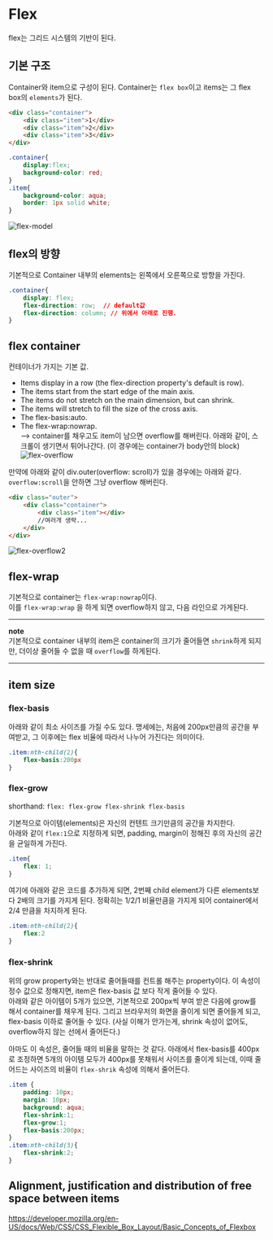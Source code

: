 # Flex

flex는 그리드 시스템의 기반이 된다. 

## 기본 구조

Container와 item으로 구성이 된다. Container는 `flex box`이고 items는 그 flex box의 `elements`가 된다. 

```html
<div class="container">
    <div class="item">1</div>
    <div class="item">2</div>
    <div class="item">3</div>
</div>
```

```css
.container{
    display:flex;
    background-color: red;
}
.item{
    background-color: aqua;
    border: 1px solid white;
}
```

![flex-model](../img/flex-model.png)

## flex의 방향

기본적으로 Container 내부의 elements는 왼쪽에서 오른쪽으로 방향을 가진다.

```css
.container{
    display: flex;
    flex-direction: row;  // default값
    flex-direction: column; // 위에서 아래로 진행.
}
```

## flex container

컨테이너가 가지는 기본 값.

* Items display in a row (the flex-direction property's default is row).
* The items start from the start edge of the main axis.
* The items do not stretch on the main dimension, but can shrink.
* The items will stretch to fill the size of the cross axis.
* The flex-basis:auto.
* The flex-wrap:nowrap.  
--> container를 채우고도 item이 남으면 overflow를 해버린다. 아래와 같이, 스크롤이 생기면서 튀어나간다. (이 경우에는 container가 body안의 block)
![flex-overflow](../img/flex-overflow.png)

만약에 아래와 같이 div.outer(overflow: scroll)가 있을 경우에는 아래와 같다. `overflow:scroll`을 안하면 그냥 overflow 해버린다.

```html
<div class="outer">
    <div class="container">
        <div class="item"></div>
        //여러개 생략...
    </div>
</div>
```

![flex-overflow2](../img/flex-overflow2.png)

## flex-wrap

기본적으로 container는 `flex-wrap:nowrap`이다.  
이를 `flex-wrap:wrap` 을 하게 되면 overflow하지 않고, 다음 라인으로 가게된다. 

___
**note**  
기본적으로 container 내부의 item은 container의 크기가 줄어들면 `shrink`하게 되지만, 더이상 줄어들 수 없을 때 `overflow`를 하게된다. 
___


## item size

### flex-basis 

아래와 같이 최소 사이즈를 가질 수도 있다. 명세에는, 처음에 200px만큼의 공간을 부여받고, 그 이후에는 flex 비율에 따라서 나누어 가진다는 의미이다. 

```css
.item:nth-child(2){
    flex-basis:200px
}
```

### flex-grow  

shorthand: `flex: flex-grow flex-shrink flex-basis`  

기본적으로 아이템(elements)은 자신의 컨텐트 크기만큼의 공간을 차지한다.  
아래와 같이 `flex:1`으로 지정하게 되면, padding, margin이 정해진 후의 자신의 공간을 균일하게 가진다.

```css
.item{
    flex: 1;
}
```

여기에 아래와 같은 코드를 추가하게 되면, 2번째 child element가 다른 elements보다 2배의 크기를 가지게 된다. 정확히는 1/2/1 비율만큼을 가지게 되어 container에서 2/4 만큼을 차지하게 된다.

```css
.item:nth-child(2){
    flex:2
}
```

### flex-shrink

위의 grow property와는 반대로 줄어들때를 컨트롤 해주는 property이다. 이 속성이 정수 값으로 정해지면, item은 flex-basis 값 보다 작게 줄어들 수 있다.  
아래와 같은 아이템이 5개가 있으면, 기본적으로 200px씩 부여 받은 다음에 grow를 해서 container를 채우게 된다. 그리고 브라우저의 화면을 줄이게 되면 줄어들게 되고, flex-basis 이하로 줄어들 수 있다. (사실 이해가 안가는게, shrink 속성이 없어도, overflow하지 않는 선에서 줄어든다.)  

아마도 이 속성은, 줄어들 때의 비율을 말하는 것 같다. 아래에서 flex-basis를 400px로 조정하면 5개의 아이템 모두가 400px를 못채워서 사이즈를 줄이게 되는데, 이때 줄어드는 사이즈의 비율이 `flex-shrik` 속성에 의해서 줄어든다. 

```css
.item {
    padding: 10px;
    margin: 10px;
    background: aqua;
    flex-shrink:1;
    flex-grow:1;
    flex-basis:200px;
}
.item:nth-child(3){
    flex-shrink:2;
}
```

## Alignment, justification and distribution of free space between items 
https://developer.mozilla.org/en-US/docs/Web/CSS/CSS_Flexible_Box_Layout/Basic_Concepts_of_Flexbox